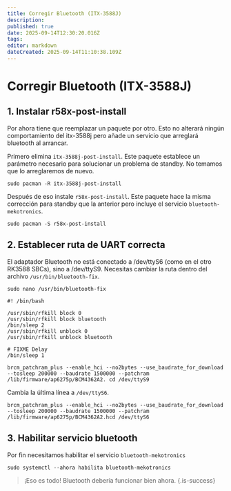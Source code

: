```yaml
---
title: Corregir Bluetooth (ITX-3588J)
description:
published: true
date: 2025-09-14T12:30:20.016Z
tags:
editor: markdown
dateCreated: 2025-09-14T11:10:38.109Z
---
```


# Corregir Bluetooth (ITX-3588J)

## 1. Instalar r58x-post-install

Por ahora tiene que reemplazar un paquete por otro. Esto no alterará ningún comportamiento del itx-3588j pero añade un servicio que arreglará bluetooth al arrancar.

Primero elimina `itx-3588j-post-install`. Este paquete establece un parámetro necesario para solucionar un problema de standby. No temamos que lo arreglaremos de nuevo.

```
sudo pacman -R itx-3588j-post-install
```

Después de eso instale `r58x-post-install`. Este paquete hace la misma corrección para standby que la anterior pero incluye el servicio `bluetooth-mekotronics`.

```
sudo pacman -S r58x-post-install
```

## 2. Establecer ruta de UART correcta

El adaptador Bluetooth no está conectado a /dev/ttyS6 (como en el otro RK3588 SBCs), sino a /dev/ttyS9. Necesitas cambiar la ruta dentro del archivo `/usr/bin/bluetooth-fix`.

```
sudo nano /usr/bin/bluetooth-fix
```

```
#! /bin/bash

/usr/sbin/rfkill block 0
/usr/sbin/rfkill block bluetooth
/bin/sleep 2
/usr/sbin/rfkill unblock 0
/usr/sbin/rfkill unblock bluetooth

# FIXME Delay
/bin/sleep 1

brcm_patchram_plus --enable_hci --no2bytes --use_baudrate_for_download --tosleep 200000 --baudrate 1500000 --patchram /lib/firmware/ap6275p/BCM4362A2. cd /dev/ttyS9
```

Cambia la última línea a `/dev/ttyS6`.

```
brcm_patchram_plus --enable_hci --no2bytes --use_baudrate_for_download --tosleep 200000 --baudrate 1500000 --patchram /lib/firmware/ap6275p/BCM4362A2.hcd /dev/ttyS6
```

## 3. Habilitar servicio bluetooth

Por fin necesitamos habilitar el servicio `bluetooth-mekotronics`

```
sudo systemctl --ahora habilita bluetooth-mekotronics
```

> ¡Eso es todo! Bluetooth debería funcionar bien ahora.
> {.is-success}
